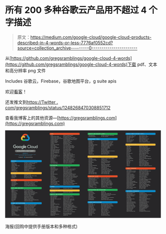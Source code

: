 # 所有 200 多种谷歌云产品用不超过 4 个字描述

> 原文：<https://medium.com/google-cloud/google-cloud-products-described-in-4-words-or-less-7776af0552cd?source=collection_archive---------0----------------------->

从[https://github.com/gregsramblings/google-cloud-4-words](https://github.com/gregsramblings/google-cloud-4-words)下载 pdf、文本和高分辨率 png 文件

‪Includes 谷歌云，Firebase，谷歌地图平台，g suite apis

欢迎[看客](https://looker.com/looker-plus-google-cloud)！

还发推文到[https://Twitter . com/gregsramblings/status/1248268470308851712](https://twitter.com/gregsramblings/status/1248268470308851712)

查看我博客上的其他资源—[https://gregsramblings.com](https://gregsramblings.com)

![](img/5e2cff59eb2705a6fcccf0139c72d247.png)

海报(回购中提供手册版本和多种格式)